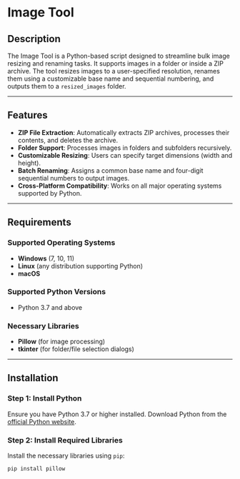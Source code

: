 # Image Tool

## Description

The Image Tool is a Python-based script designed to streamline bulk image resizing and renaming tasks. It supports images in a folder or inside a ZIP archive. The tool resizes images to a user-specified resolution, renames them using a customizable base name and sequential numbering, and outputs them to a `resized_images` folder.

---

## Features

- **ZIP File Extraction**: Automatically extracts ZIP archives, processes their contents, and deletes the archive.
- **Folder Support**: Processes images in folders and subfolders recursively.
- **Customizable Resizing**: Users can specify target dimensions (width and height).
- **Batch Renaming**: Assigns a common base name and four-digit sequential numbers to output images.
- **Cross-Platform Compatibility**: Works on all major operating systems supported by Python.

---

## Requirements

### Supported Operating Systems

- **Windows** (7, 10, 11)
- **Linux** (any distribution supporting Python)
- **macOS**

### Supported Python Versions

- Python 3.7 and above

### Necessary Libraries

- **Pillow** (for image processing)
- **tkinter** (for folder/file selection dialogs)

---

## Installation

### Step 1: Install Python

Ensure you have Python 3.7 or higher installed. Download Python from the [official Python website](https://www.python.org/).

### Step 2: Install Required Libraries

Install the necessary libraries using `pip`:

```bash
pip install pillow
